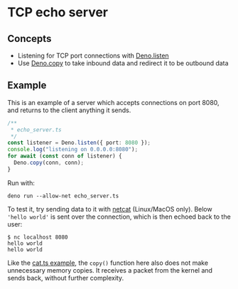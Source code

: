 # TCP echo server

## Concepts
* Listening for TCP port connections with [Deno.listen](https://doc.deno.land/builtin/stable#Deno.listen)
* Use [Deno.copy](https://doc.deno.land/builtin/stable#Deno.copy) to take inbound data and redirect it to be outbound data

## Example
This is an example of a server which accepts connections on port 8080, and
returns to the client anything it sends.

```ts
/**
 * echo_server.ts
 */
const listener = Deno.listen({ port: 8080 });
console.log("listening on 0.0.0.0:8080");
for await (const conn of listener) {
  Deno.copy(conn, conn);
}
```

Run with:
```shell
deno run --allow-net echo_server.ts
```

To test it, try sending data to it with [netcat](https://en.wikipedia.org/wiki/Netcat) (Linux/MacOS only).  Below `'hello world'` is sent over the connection, which is then echoed back to the user:

```shell
$ nc localhost 8080
hello world
hello world
```

Like the [cat.ts example](./unix_cat.md), the `copy()` function here also does not make
unnecessary memory copies. It receives a packet from the kernel and sends back,
without further complexity.
